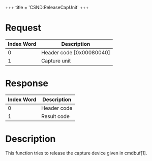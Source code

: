 +++
title = 'CSND:ReleaseCapUnit'
+++

# Request

| Index Word | Description                |
|------------|----------------------------|
| 0          | Header code \[0x00080040\] |
| 1          | Capture unit               |

# Response

| Index Word | Description |
|------------|-------------|
| 0          | Header code |
| 1          | Result code |

# Description

This function tries to release the capture device given in cmdbuf\[1\].